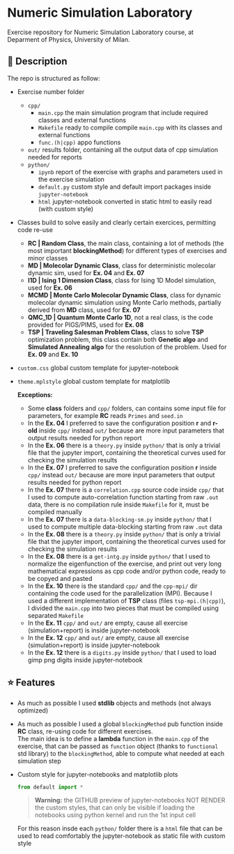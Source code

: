 # Numeric Simulation Laboratory

Exercise repository for Numeric Simulation Laboratory course, at Deparment of Physics, University of Milan.

## :blue_book: Description

The repo is structured as follow:

* Exercise number folder
  * `cpp/`
     * `main.cpp` the main simulation program that include required classes and external functions
     * `Makefile` ready to compile compile `main.cpp` with its classes and external functions
     * `func.(h|cpp)` appo functions
  * `out/` results folder, containing all the output data of cpp simulation needed for reports
  * `python/`
     * `ipynb` report of the exercise with graphs and parameters used in the exercise simulation
     * `default.py` custom style and default import packages inside `jupyter-notebook`
     * `html` jupyter-notebook converted in static html to easily read (with custom style)
* Classes build to solve easily and clearly certain exercices, permitting code re-use
   * **RC | Random Class**, the main class, containing a lot of methods (the most important **blockingMethod**) for different types of exercises and minor classes
   * **MD | Molecolar Dynamic Class**, class for deterministic molecolar dynamic sim, used for **Ex. 04** and **Ex. 07**
   * **I1D | Ising 1 Dimension Class**, class for Ising 1D Model simulation, used for **Ex. 06**
   * **MCMD | Monte Carlo Molecolar Dynamic Class**, class for dynamic molecolar dynamic simulation using Monte Carlo methods, partially derived from **MD** class, used for **Ex. 07**
   * **QMC_1D | Quantum Monte Carlo 1D**, not a real class, is the code provided for PIGS/PIMS, used for **Ex. 08**
   * **TSP | Traveling Salesman Problem Class**, class to solve **TSP** optimization problem, this class contain both **Genetic algo** and **Simulated Annealing algo** for the resolution of the problem. Used for **Ex. 09** and **Ex. 10**
* `custom.css` global custom template for jupyter-notebook
* `theme.mplstyle` global custom template for matplotlib
   
   **Exceptions:**
   
   * Some **class** folders and `cpp/` folders, can contains some input file for parameters, for example **RC** reads `Primes` and `seed.in`
   * In the **Ex. 04** I preferred to save the configuration position **r** and **r-old** inside `cpp/` instead `out/` because are more input parameters that output results needed for python report
   * In the **Ex. 06** there is a `theory.py` inside `python/` that is only a trivial file that the jupyter import, containing the theoretical curves used for checking the simulation results
   * In the **Ex. 07** I preferred to save the configuration position **r** inside `cpp/` instead `out/` because are more input parameters that output results needed for python report
   * In the **Ex. 07** there is a `correlation.cpp` source code inside `cpp/` that I used to compute auto-correlation function starting from raw `.out` data, there is no compilation rule inside `Makefile` for it, must be compiled manually
   * In the **Ex. 07** there is a `data-blocking-sm.py` inside `python/` that I used to compute multiple data-blocking starting from raw `.out` data
   * In the **Ex. 08** there is a `theory.py` inside `python/` that is only a trivial file that the jupyter import, containing the theoretical curves used for checking the simulation results
   * In the **Ex. 08** there is a `get-intg.py` inside `python/` that I used to normalize the eigenfunction of the exercise, and print out very long mathematical expressions as cpp code and/or python code, ready to be copyed and pasted
   * In the **Ex. 10** there is the standard `cpp/` and the `cpp-mpi/` dir containing the code used for the parallelization (MPI). Because I used a different implementation of **TSP** class (files `tsp-mpi.(h|cpp)`),\
I divided the `main.cpp` into two pieces that must be compiled using separated `Makefile`
   * In the **Ex. 11** `cpp/` and `out/` are empty, cause all exercise (simulation+report) is inside jupyter-notebook
   * In the **Ex. 12** `cpp/` and `out/` are empty, cause all exercise (simulation+report) is inside jupyter-notebook
   * In the **Ex. 12** there is a `digits.py` inside `python/` that I used to load gimp png digits inside jupyter-notebook
   
## :star: Features

* As much as possible I used **stdlib** objects and methods (not always optimized)
* As much as possible I used a global `blockingMethod` pub function inside **RC** class, re-using code for different exercises.\
The main idea is to define a **lambda** function in the `main.cpp` of the exercise, that can be passed as `function` object (thanks to `functional` std library) to the `blockingMethod`, able to compute what needed at each simulation step
* Custom style for jupyter-notebooks and matplotlib plots
  ```python
  from default import *
  ```
  > **Warning:** the GITHUB preview of jupyter-notebooks NOT RENDER the custom styles, that can only be visible if loading the notebooks using python kernel and run the 1st input cell
  
  For this reason insde each `python/` folder there is a `html` file that can be used to read comfortably the jupyter-notebook as static file with custom style
